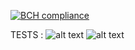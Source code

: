 [![BCH compliance](https://bettercodehub.com/edge/badge/Almeida-Oco/LPOO1617_T1G1?token=ac8550e89e54eae83a62611da2d10f2c7cff659a)](https://bettercodehub.com/)


TESTS :
![alt text](https://github.com/Almeida-Oco/LPOO1617_T1G1/test_imgs/ECLemma.png "ECLemma Tests")
![alt text](https://github.com/Almeida-Oco/LPOO1617_T1G1/test_imgs/PITMutation.png "Mutation Tests")



